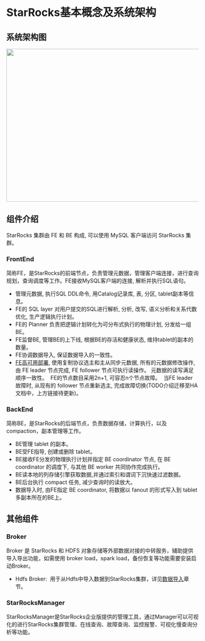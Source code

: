 # StarRocks基本概念及系统架构

## 系统架构图

<img width="540px" height="400px" src="../assets/2.1-1.png"/>

## 组件介绍

StarRocks 集群由 FE 和 BE 构成, 可以使用 MySQL 客户端访问 StarRocks 集群。

### FrontEnd

简称FE，是StarRocks的前端节点，负责管理元数据，管理客户端连接，进行查询规划，查询调度等工作。FE接收MySQL客户端的连接, 解析并执行SQL语句。

* 管理元数据, 执行SQL DDL命令, 用Catalog记录库, 表, 分区, tablet副本等信息。
* FE的 SQL layer 对用户提交的SQL进行解析, 分析, 改写, 语义分析和关系代数优化, 生产逻辑执行计划。
* FE的 Planner 负责把逻辑计划转化为可分布式执行的物理计划, 分发给一组BE。
* FE监督BE, 管理BE的上下线, 根据BE的存活和健康状态, 维持tablet的副本的数量。
* FE协调数据导入, 保证数据导入的一致性。
* [FE高可用部署](../loading/Loading_intro.md), 使用复制协议选主和主从同步元数据, 所有的元数据修改操作, 由 FE leader 节点完成, FE follower 节点可执行读操作。 元数据的读写满足顺序一致性。  FE的节点数目采用2n+1, 可容忍n个节点故障。  当FE leader 故障时, 从现有的 follower 节点重新选主, 完成故障切换(TODO介绍迁移至HA文档中，上方链接待更新)。

### BackEnd

简称BE，是StarRocks的后端节点，负责数据存储，计算执行，以及compaction，副本管理等工作。

* BE管理 tablet 的副本。
* BE受FE指导, 创建或删除 tablet。
* BE接收FE分发的物理执行计划并指定 BE coordinator 节点, 在 BE coordinator 的调度下, 与其他 BE worker 共同协作完成执行。
* BE读本地的列存储引擎获取数据,并通过索引和谓词下沉快速过滤数据。
* BE后台执行 compact 任务, 减少查询时的读放大。
* 数据导入时, 由FE指定 BE coordinator, 将数据以 fanout 的形式写入到 tablet 多副本所在的BE上。

## 其他组件

### Broker

Broker 是 StarRocks 和 HDFS 对象存储等外部数据对接的中转服务，辅助提供导入导出功能，如需使用 broker load，spark load，备份恢复等功能需要安装启动Broker。

* Hdfs Broker:  用于从Hdfs中导入数据到StarRocks集群，详见[数据导入](../loading/Loading_intro.md)章节。

### StarRocksManager

StarRocksManager是StarRocks企业版提供的管理工具，通过Manager可以可视化的进行StarRocks集群管理、在线查询、故障查询、监控报警、可视化慢查询分析等功能。

